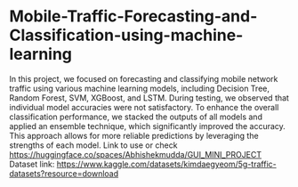# Mobile-Traffic-Forecasting-and-Classification-using-machine-learning

In this project, we focused on forecasting and classifying mobile network traffic using various machine learning models, including Decision Tree, Random Forest, SVM, XGBoost, and LSTM. During testing, we observed that individual model accuracies were not satisfactory. To enhance the overall classification performance, we stacked the outputs of all models and applied an ensemble technique, which significantly improved the accuracy. This approach allows for more reliable predictions by leveraging the strengths of each model.
Link to use or check https://huggingface.co/spaces/Abhishekmudda/GUI_MINI_PROJECT
Dataset link: https://www.kaggle.com/datasets/kimdaegyeom/5g-traffic-datasets?resource=download
